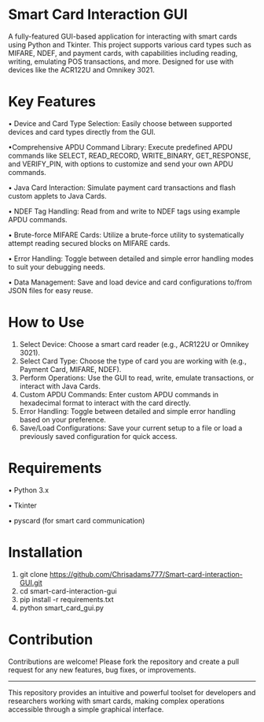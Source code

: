 # Smart Card Interaction GUI
A fully-featured GUI-based application for interacting with smart cards using Python and Tkinter. This project supports various card types such as MIFARE, NDEF, and payment cards, with capabilities including reading, writing, emulating POS transactions, and more. Designed for use with devices like the ACR122U and Omnikey 3021.
# Key Features
•	Device and Card Type Selection: Easily choose between supported devices and card types directly from the GUI.

•Comprehensive APDU Command Library: Execute predefined APDU commands like SELECT, READ_RECORD, WRITE_BINARY, GET_RESPONSE, and VERIFY_PIN, with options to customize and send your own APDU commands.

•	Java Card Interaction: Simulate payment card transactions and flash custom applets to Java Cards.

•	NDEF Tag Handling: Read from and write to NDEF tags using example APDU commands.

•	Brute-force MIFARE Cards: Utilize a brute-force utility to systematically attempt reading secured blocks on MIFARE cards.

•	Error Handling: Toggle between detailed and simple error handling modes to suit your debugging needs.

•	Data Management: Save and load device and card configurations to/from JSON files for easy reuse.
# How to Use
1.	Select Device: Choose a smart card reader (e.g., ACR122U or Omnikey 3021).
2.	Select Card Type: Choose the type of card you are working with (e.g., Payment Card, MIFARE, NDEF).
3.	Perform Operations: Use the GUI to read, write, emulate transactions, or interact with Java Cards.
4.	Custom APDU Commands: Enter custom APDU commands in hexadecimal format to interact with the card directly.
5.	Error Handling: Toggle between detailed and simple error handling based on your preference.
6.	Save/Load Configurations: Save your current setup to a file or load a previously saved configuration for quick access.
# Requirements
•	Python 3.x

•	Tkinter

•	pyscard (for smart card communication)
# Installation
1.  git clone https://github.com/Chrisadams777/Smart-card-interaction-GUI.git
2.  cd smart-card-interaction-gui
3.	pip install -r requirements.txt
4.	python smart_card_gui.py
# Contribution
Contributions are welcome! Please fork the repository and create a pull request for any new features, bug fixes, or improvements.
________________________________________
This repository provides an intuitive and powerful toolset for developers and researchers working with smart cards, making complex operations accessible through a simple graphical interface.

